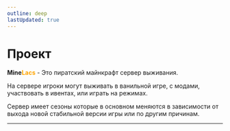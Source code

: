 ```yaml
---
outline: deep
lastUpdated: true
---
```

# Проект

**Mine<span style="color: orange;">Lacs</span>** - Это пиратский майнкрафт сервер выживания. 

На сервере игроки могут выживать в ванильной игре, с модами, участвовать в ивентах, или играть на режимах.

Сервер имеет сезоны которые в основном меняются в зависимости от выхода новой стабильной версии игры или по другим причинам.

---

<Pill name="Discord Server" link="https://discord.com/invite/B6ywHB7ftP" icon="logos:discord-icon" color="#5865f2" />
<Pill name="Telegram Channel" link="https://t.me/minelacs" icon="logos:telegram" color="#25a4e2" />
<Pill name="Boosty" link="https://boosty.to/minelacs" icon="simple-icons:boosty" color="#f0662a" />